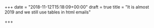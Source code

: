 +++
date = "2018-11-12T15:18:09+00:00"
draft = true
title = "It is almost 2019 and we still use tables in html emails"

+++
